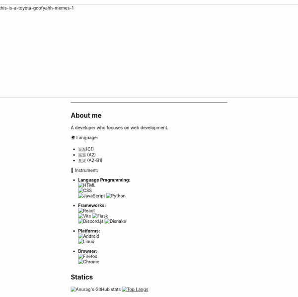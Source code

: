 <div style="display: flex; justify-content: center;">
    <a href="https://imgbb.com/"><img src="https://i.ibb.co/CzdqQFt/this-is-a-toyota-goofyahh-memes-1.gif" alt="this-is-a-toyota-goofyahh-memes-1" border="0" style="max-width: 100%; width: 1000px; height: 300px;"> </a>
</div>

---
## About me
A developer who focuses on web development.

🌍 Language:
- 🇺🇦(C1)
- 🇬🇧 (A2)
- 🇷🇺 (A2-B1)

🔧 Instrument:
- **Language Programming:**  
  ![HTML](https://img.shields.io/badge/HTML5-E34F26?style=flat&logo=html5&logoColor=white)  
  ![CSS](https://img.shields.io/badge/CSS3-1572B6?style=flat&logo=css3&logoColor=white)  
  ![JavaScript](https://img.shields.io/badge/JavaScript-F7DF1E?style=flat&logo=javascript&logoColor=black)
  ![Python](https://img.shields.io/badge/Python-3776AB?style=flat&logo=python&logoColor=white)
- **Frameworks:**       
  ![React](https://img.shields.io/badge/React-61DAFB?style=flat&logo=react&logoColor=black)  
  ![Vite](https://img.shields.io/badge/Vite-646CFF?style=flat&logo=vite&logoColor=white)
  ![Flask](https://img.shields.io/badge/Flask-000000?style=flat&logo=flask&logoColor=white)  
  ![Discord.js](https://img.shields.io/badge/Discord.js-F7DF1E?style=flat&logo=discord&logoColor=white)  ![Disnake](https://img.shields.io/badge/Disnake-4E9F3D?style=flat&logo=discord&logoColor=white)
    
- **Platforms:**  
  ![Android](https://img.shields.io/badge/Android-3DDC84?style=flat&logo=android&logoColor=white)  
  ![Linux](https://img.shields.io/badge/Linux-FCC624?style=flat&logo=linux&logoColor=black)

- **Browser:**  
  ![Firefox](https://img.shields.io/badge/Firefox-FF7139?style=flat&logo=firefox&logoColor=white)  
  ![Chrome](https://img.shields.io/badge/Chrome-4285F4?style=flat&logo=chrome&logoColor=white)

## Statics
![Anurag's GitHub stats](https://github-readme-stats.vercel.app/api?username=zizardev&show_icons=true&theme=vue-dark)
[![Top Langs](https://github-readme-stats.vercel.app/api/top-langs/?username=zizardev&layout=donut&theme=vue-dark)](https://github.com/anuraghazra/github-readme-stats)

